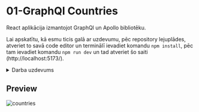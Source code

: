 # 01-GraphQl Countries

 React aplikācija izmantojot GraphQl un Apollo bibliotēku.

 Lai apskatītu, kā esmu ticis galā ar uzdevumu, pēc repository lejuplādes, atveriet to savā code editor
 un terminālī ievadiet komandu `npm install`, pēc tam ievadiet komandu
 `npm run dev` un tad atveriet šo saiti (http://localhost:5173/).

<details><summary>Darba uzdevums</summary>
<p>

- Jāielādē datus par valstim no servisa (https://countries.trevorblades.com/)

- Datu izgūšanai jāizmanto query countries

- Datus jāattēlo saraksta veidā

- Nospiežot uz vienu no rindām jāattēlo papildinformācija par valsts izmantojot query country

- Ielādējot datus jāattēlo Loading... teksts, vai UI komponenti

- Kļūdas gadījumā jāattēlo kļūdas paziņojums

- Jāizmanto ReactJ un GraphQL Queries (izmantojiet javascript klienta bibliotēku, piemēram Apollo)

- Jābūt minimālam dizainam, lai dati būtu vizuāli saskatāmi (var izmantot react komponenšu bibliotēkas, piemēram Ant, Material, Bootstrap)

- Kodu piegādāt izmantojot publisku git repozitoriju

</p>
</details>

## Preview

![countries](./countries.gif)
